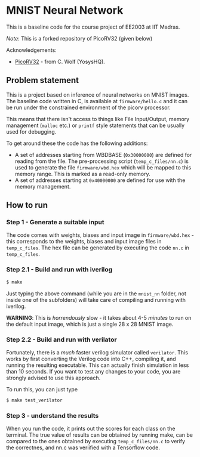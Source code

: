 
# MNIST Neural Network

This is a baseline code for the course project of EE2003 at IIT Madras.

*Note*: This is a forked repository of PicoRV32 (given below)

Acknowledgements:
- [PicoRV32](https://github.com/YosysHQ/picorv32) - from C. Wolf (YosysHQ).  

## Problem statement

This is a project based on inference of neural networks on MNIST images. The baseline code written in C, is available at `firmware/hello.c` and it can be run under the constrained environment of the picorv processor.

This means that there isn't access to things like File Input/Output, memory management (`malloc` etc.) or `printf` style statements that can be usually used for debugging.

To get around these the code has the following additions:

- A set of addresses starting from WBDBASE (`0x30000000`) are defined for reading from the file. The pre-processing script (`temp_c_files/nn.c`) is used to generate the file `firmware/wbd.hex` which will be mapped to this memory range.  This is marked as a read-only memory.
- A set of addresses starting at `0x40000000` are defined for use with the memory management.

## How to run

### Step 1 - Generate a suitable input
The code comes with weights, biases and input image in `firmware/wbd.hex` - this corresponds to the weights, biases and input image files in `temp_c_files`.  The hex file can be generated by executing the code `nn.c` in `temp_c_files`. 

### Step 2.1 - Build and run with iverilog

```sh
$ make
```
Just typing the above command (while you are in the `mnist_nn` folder, not inside one of the subfolders) will take care of compiling and running with iverilog.

**WARNING**: This is *horrendously* slow - it takes about 4-5 *minutes* to run on the default input image, which is just a single 28 x 28 MNIST image.  

### Step 2.2 - Build and run with verilator
Fortunately, there is a *much* faster verilog simulator called `verilator`.  This works by first converting the Verilog code into C++, compiling it, and running the resulting executable.  This can actually finish simulation in less than 10 seconds.  If you want to test any changes to your code, you are strongly advised to use this approach.

To run this, you can just type 
```sh
$ make test_verilator
```

### Step 3 - understand the results
When you run the code, it prints out the scores for each class on the terminal. The true value of results can be obtained by running make, can be compared to the ones obtained by executing `temp_c_files/nn.c` to verify the correctnes, and nn.c was veriified with a Tensorflow code. 
